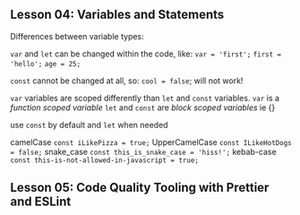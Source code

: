 **Lesson 04: Variables and Statements**
---
Differences between variable types:

`var` and `let` can be changed within the code, like:
`var = 'first';`
`first = 'hello';`
`age = 25;`

`const` cannot be changed at all, so:
`cool = false`;
will not work!

`var` variables are scoped differently than `let` and `const` variables.
`var` is a _function scoped variable_
`let` and `const` are _block scoped variables_ ie {}

use `const` by default and `let` when needed

camelCase
`const iLikePizza = true;`
UpperCamelCase
`const ILikeHotDogs = false;`
snake_case
`const this_is_snake_case = 'hiss!';`
kebab-case
`const this-is-not-allowed-in-javascript = true;`

**Lesson 05: Code Quality Tooling with Prettier and ESLint**
---
